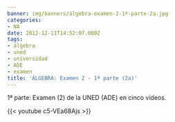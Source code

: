 ```yaml
---
banner: img/banners/álgebra-examen-2-1ª-parte-2a.jpg
categories:
- NA
date: 2012-12-11T14:52:07.000Z
tags:
- álgebra
- uned
- universidad
- ADE
- examen
title: 'ÁLGEBRA: Examen 2 - 1ª parte (2a)'
---
```


1ª parte: Examen (2) de la UNED (ADE) en cinco vídeos.

{{< youtube c5-VEa68Ajs >}}
